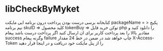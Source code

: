 # libCheckByMyket
کتابخانه برسی درست بودن پرداخت  درون برنامه ایی مایکت
packageName = > پکیج نیم  برنامه
skuID => کلید محصول 
tokenBuy => توکن خرید
فایل php را  دانلود کنید و مقادیر باالا را بعد پرداخت کاربر برای ان ارسال کنید اگر پرداخت درست باشد پیغام
success
وگرنه پیغام 
failure
چاپ خواهد شد
در ضمن در خط 24 مقدار X-Access-Token را از پنل مایکت خود دریافت و در اینجا قرار دهید

